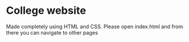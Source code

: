 # College website
Made completely using HTML and CSS. Please open index.html and from there you can navigate to other pages
